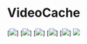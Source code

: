 # VideoCache
[![](https://img.shields.io/badge/platform-android-orange.svg)]
[![](https://img.shields.io/badge/language-java-yellow.svg)]
[![](https://jitpack.io/v/iwdael/videocache.svg)]
[![](https://img.shields.io/badge/build-passing-brightgreen.svg)]
[![](https://img.shields.io/badge/license-apache--2.0-green.svg)]
[![](https://img.shields.io/badge/api-19+-green.svg)](https://github.com/iwdael)
